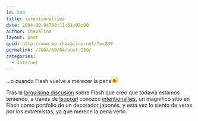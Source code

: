 ```yaml
---
id: 209
title: intentionallies
date: 2004-09-04T00:11:51+02:00
author: Chavalina
layout: post
guid: http://www.wp.chavalina.net/?p=209
permalink: /2004/09/04/post-209/
categories:
  - Internet
---
```

…o cuando Flash vuelve a merecer la pena![emo](/imagenes/emoticonos/risa.gif) 

Tras la <a href="http://www.chavalina.net/comentar.php?idpost=201" target=&prime;_blank&prime;>largu&iacute;sima discusi&oacute;n</a> sobre Flash que creo que todav&iacute;a estamos teniendo, a través de <a href="http://www.isopixel.net/archives/001959.html" target="_blank">Isopixel</a> conozco <a href="http://www.intentionallies.co.jp/" target="_blank">intentionallies</a>, un magnifico sitio en Flash como portfolio de un decorador japonés, y esta vez lo siento de veras por los extremistas, ya que merece la pena verlo.